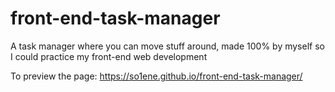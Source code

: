 # front-end-task-manager
A task manager where you can move stuff around, made 100% by myself so I could practice my front-end web development

To preview the page: https://so1ene.github.io/front-end-task-manager/
